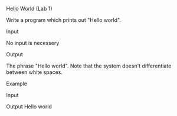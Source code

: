 Hello World (Lab 1)

Write a program which prints out "Hello world".

Input

No input is necessery

Output

The phrase "Hello world". Note that the system doesn't differentiate between white spaces.

Example

Input


Output
Hello world

